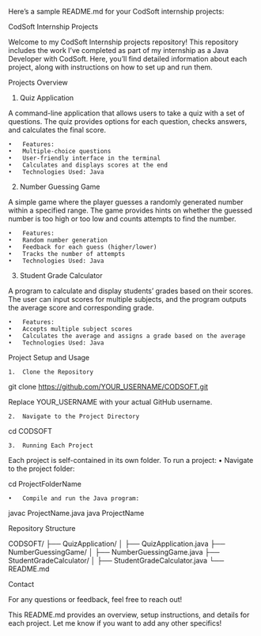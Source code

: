Here’s a sample README.md for your CodSoft internship projects:

CodSoft Internship Projects

Welcome to my CodSoft Internship projects repository! This repository includes the work I’ve completed as part of my internship as a Java Developer with CodSoft. Here, you’ll find detailed information about each project, along with instructions on how to set up and run them.

Projects Overview

1. Quiz Application

A command-line application that allows users to take a quiz with a set of questions. The quiz provides options for each question, checks answers, and calculates the final score.

	•	Features:
	•	Multiple-choice questions
	•	User-friendly interface in the terminal
	•	Calculates and displays scores at the end
	•	Technologies Used: Java

2. Number Guessing Game

A simple game where the player guesses a randomly generated number within a specified range. The game provides hints on whether the guessed number is too high or too low and counts attempts to find the number.

	•	Features:
	•	Random number generation
	•	Feedback for each guess (higher/lower)
	•	Tracks the number of attempts
	•	Technologies Used: Java

3. Student Grade Calculator

A program to calculate and display students’ grades based on their scores. The user can input scores for multiple subjects, and the program outputs the average score and corresponding grade.

	•	Features:
	•	Accepts multiple subject scores
	•	Calculates the average and assigns a grade based on the average
	•	Technologies Used: Java

Project Setup and Usage

	1.	Clone the Repository

git clone https://github.com/YOUR_USERNAME/CODSOFT.git

Replace YOUR_USERNAME with your actual GitHub username.

	2.	Navigate to the Project Directory

cd CODSOFT


	3.	Running Each Project
Each project is self-contained in its own folder. To run a project:
	•	Navigate to the project folder:

cd ProjectFolderName


	•	Compile and run the Java program:

javac ProjectName.java
java ProjectName



Repository Structure

CODSOFT/
├── QuizApplication/
│   ├── QuizApplication.java
├── NumberGuessingGame/
│   ├── NumberGuessingGame.java
├── StudentGradeCalculator/
│   ├── StudentGradeCalculator.java
└── README.md

Contact

For any questions or feedback, feel free to reach out!

This README.md provides an overview, setup instructions, and details for each project. Let me know if you want to add any other specifics!
